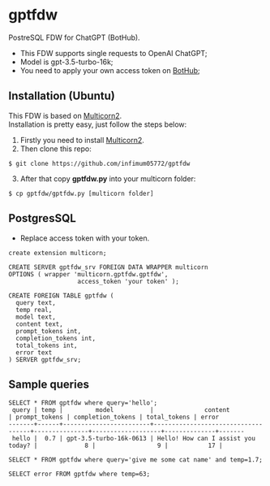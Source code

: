 # gptfdw  

PostreSQL FDW for ChatGPT (BotHub).  
- This FDW supports single requests to OpenAI ChatGPT;
- Model is gpt-3.5-turbo-16k;
- You need to apply your own access token on <a href='https://bothub.chat/'>BotHub</a>;
## Installation (Ubuntu)
This FDW is based on <a href='https://github.com/pgsql-io/multicorn2'>Multicorn2</a>.  
Installation is pretty easy, just follow the steps below:
1. Firstly you need to install <a href='https://github.com/pgsql-io/multicorn2'>Multicorn2</a>.   
2. Then clone this repo:
```
$ git clone https://github.com/infimum05772/gptfdw
```
3. After that copy **gptfdw.py** into your multicorn folder:
```
$ cp gptfdw/gptfdw.py [multicorn folder]
```
## PostgresSQL
- Replace access token with your token.
```
create extension multicorn;

CREATE SERVER gptfdw_srv FOREIGN DATA WRAPPER multicorn 
OPTIONS ( wrapper 'multicorn.gptfdw.gptfdw', 
                   access_token 'your token' );
                  
CREATE FOREIGN TABLE gptfdw ( 
  query text,
  temp real,
  model text, 
  content text, 
  prompt_tokens int,   
  completion_tokens int,
  total_tokens int,
  error text
) SERVER gptfdw_srv;
```
## Sample queries
```
SELECT * FROM gptfdw where query='hello';
 query | temp |         model          |              content               | prompt_tokens | completion_tokens | total_tokens | error
-------+------+------------------------+------------------------------------+---------------+-------------------+--------------+-------
 hello |  0.7 | gpt-3.5-turbo-16k-0613 | Hello! How can I assist you today? |             8 |                 9 |           17 |
```
```
SELECT * FROM gptfdw where query='give me some cat name' and temp=1.7;
```
```
SELECT error FROM gptfdw where temp=63;
```
